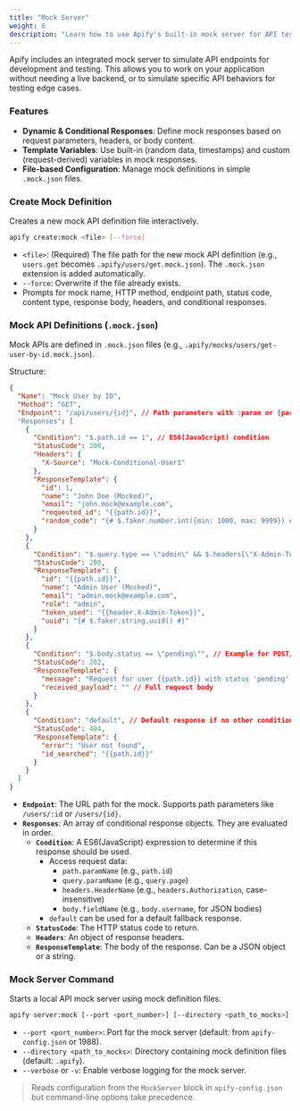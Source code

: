 ```yaml
---
title: "Mock Server"
weight: 8
description: "Learn how to use Apify's built-in mock server for API testing and development."
---
```


Apify includes an integrated mock server to simulate API endpoints for development and testing. This allows you to work on your application without needing a live backend, or to simulate specific API behaviors for testing edge cases.

### Features

- **Dynamic & Conditional Responses**: Define mock responses based on request parameters, headers, or body content.
- **Template Variables**: Use built-in (random data, timestamps) and custom (request-derived) variables in mock responses.
- **File-based Configuration**: Manage mock definitions in simple `.mock.json` files.

### Create Mock Definition

Creates a new mock API definition file interactively.

```bash
apify create:mock <file> [--force]
```

- `<file>`: (Required) The file path for the new mock API definition (e.g., `users.get` becomes `.apify/users/get.mock.json`). The `.mock.json` extension is added automatically.
- `--force`: Overwrite if the file already exists.
- Prompts for mock name, HTTP method, endpoint path, status code, content type, response body, headers, and conditional responses.

### Mock API Definitions (`.mock.json`)

Mock APIs are defined in `.mock.json` files (e.g., `.apify/mocks/users/get-user-by-id.mock.json`).

Structure:

```json
{
  "Name": "Mock User by ID",
  "Method": "GET",
  "Endpoint": "/api/users/{id}", // Path parameters with :param or {param}
  "Responses": [
    {
      "Condition": "$.path.id == 1", // ES6(JavaScript) condition
      "StatusCode": 200,
      "Headers": {
        "X-Source": "Mock-Conditional-User1"
      },
      "ResponseTemplate": {
        "id": 1,
        "name": "John Doe (Mocked)",
        "email": "john.mock@example.com",
        "requested_id": "{{path.id}}",
        "random_code": "{# $.faker.number.int({min: 1000, max: 9999}) #}" // Random number
      }
    },
    {
      "Condition": "$.query.type == \"admin\" && $.headers[\"X-Admin-Token\"] == \"SUPER_SECRET\"",
      "StatusCode": 200,
      "ResponseTemplate": {
        "id": "{{path.id}}",
        "name": "Admin User (Mocked)",
        "email": "admin.mock@example.com",
        "role": "admin",
        "token_used": "{{header.X-Admin-Token}}",
        "uuid": "{# $.faker.string.uuid() #}"
      }
    },
    {
      "Condition": "$.body.status == \"pending\"", // Example for POST/PUT
      "StatusCode": 202,
      "ResponseTemplate": {
        "message": "Request for user {{path.id}} with status 'pending' accepted.",
        "received_payload": "" // Full request body
      }
    },
    {
      "Condition": "default", // Default response if no other conditions match
      "StatusCode": 404,
      "ResponseTemplate": {
        "error": "User not found",
        "id_searched": "{{path.id}}"
      }
    }
  ]
}
```

- **`Endpoint`**: The URL path for the mock. Supports path parameters like `/users/:id` or `/users/{id}`.
- **`Responses`**: An array of conditional response objects. They are evaluated in order.
  - **`Condition`**: A ES6(JavaScript) expression to determine if this response should be used.
    - Access request data:
      - `path.paramName` (e.g., `path.id`)
      - `query.paramName` (e.g., `query.page`)
      - `headers.HeaderName` (e.g., `headers.Authorization`, case-insensitive)
      - `body.fieldName` (e.g., `body.username`, for JSON bodies)
    - `default` can be used for a default fallback response.
  - **`StatusCode`**: The HTTP status code to return.
  - **`Headers`**: An object of response headers.
  - **`ResponseTemplate`**: The body of the response. Can be a JSON object or a string.

### Mock Server Command

Starts a local API mock server using mock definition files.

```bash
apify server:mock [--port <port_number>] [--directory <path_to_mocks>] [--verbose]
```

- `--port <port_number>`: Port for the mock server (default: from `apify-config.json` or 1988).
- `--directory <path_to_mocks>`: Directory containing mock definition files (default: `.apify`).
- `--verbose` or `-v`: Enable verbose logging for the mock server.

> Reads configuration from the `MockServer` block in `apify-config.json` but command-line options take precedence.
